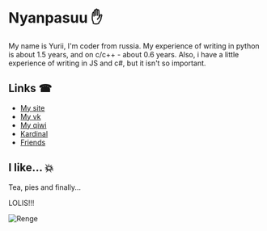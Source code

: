 # Nyanpasuu ✋

My name is Yurii, I'm coder from russia. 
My experience of writing in python is about 1.5 years, and on c/c++ - about 0.6 years.
Also, i have a little experience of writing in JS and c#, but it isn't so important.

## Links ☎

- [My site](http://abrzv.xyz)
- [My vk](https://vk.com/async.raider)
- [My qiwi](http://qiwi.com/n/ABRZV)
- [Kardinal](https://vk.com/kardinal_sys)
- [Friends](https://vk.com/sparta.r4iders)

## I like... 💥

Tea, pies and finally...

LOLIS!!!

![Renge](http://abrzv.xyz/1534572621_giphy.gif "Лоля покачивается")
